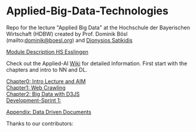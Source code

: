 # Applied-Big-Data-Technologies
Repo for the lecture "Applied Big Data" at the Hochschule der Bayerischen Wirtschaft (HDBW) created by Prof. Dominik Bösl (mailto:dominik@boesl.org) and [Dionysios Satikidis](mailto:dionysios.satikidis@gmail.com) 

[Module Description HS Esslingen](https://www.hs-esslingen.de/fileadmin/media/Fakultaeten/it/FAKULTAET/Studiengaenge/Modulhandbuecher/Wahlfachmodul/HE-IT_Modulhandbuch-Wahlfachmodul-_Wahlpflichtfaecher_SWB_TIB_WKB_2019-02-15.pdf)</br>

Check out the Applied-AI [Wiki](https://github.com/MrDio/Applied-AI-Technologies/wiki) for detailed Information. First start with the chapters and intro to NN and DL.

[Chapter0: Intro Lecture and AIM]()</br>
[Chapter1: Web Crawling]()</br>
[Chapter2: Big Data with D3JS]()</br>
[Development-Sprint 1:]()</br>

[Appendix: Data Driven Documents](https://github.com/d3/d3)</br>

Thanks to our contributors:
</br>

